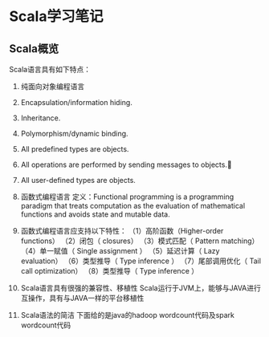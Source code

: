 # Scala学习笔记
## Scala概览
Scala语言具有如下特点：
1. 纯面向对象编程语言
  1. Encapsulation/information hiding.
  2. Inheritance.
  3. Polymorphism/dynamic binding.
  4. All predefined types are objects.
  5. All operations are performed by sending messages to objects.
  6. All user-defined types are objects.

2. 函数式编程语言
定义：Functional programming is a programming paradigm that treats computation as the evaluation of mathematical functions and avoids state and mutable data.

3. 函数式编程语言应支持以下特性：
（1）高阶函数（Higher-order functions）
（2）闭包（ closures）
（3）模式匹配（ Pattern matching）
（4）单一赋值（ Single assignment ）
（5）延迟计算（ Lazy evaluation）
（6）类型推导（ Type inference ）
（7）尾部调用优化（ Tail call optimization）
（8）类型推导（ Type inference ）

3. Scala语言具有很强的兼容性、移植性
Scala运行于JVM上，能够与JAVA进行互操作，具有与JAVA一样的平台移植性

4. Scala语法的简洁
下面给的是java的hadoop wordcount代码及spark wordcount代码 

